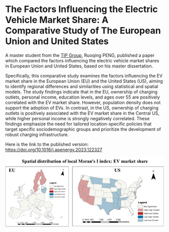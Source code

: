 # The Factors Influencing the Electric Vehicle Market Share: A Comparative Study of The European Union and United States

A master student from the [TIP Group](https://thetipteam.editorx.io/website/), Ruoqing PENG, published a paper which compared the factors influencing the electric vehicle market shares in European Union and United States, based on his master dissertation. 

Specifically, this comparative study examines the factors influencing the EV market share in the European Union (EU) and the United States (US), aiming to identify regional differences and similarities using statistical and spatial models. The study findings indicate that in the EU, ownership of charging outlets, personal income, education levels, and ages over 55 are positively correlated with the EV market share. However, population density does not support the adoption of EVs. In contrast, in the US, ownership of charging outlets is positively associated with the EV market share in the Central US, while higher personal income is strongly negatively correlated. These findings emphasize the need for tailored location-specific policies that target specific sociodemographic groups and prioritize the development of robust charging infrastructure.

Here is the link to the published version: https://doi.org/10.1016/j.apenergy.2023.122327

![The factors influencing the electric vehicle market share: A comparative study of the European Union and United States](./imgs/2.png)

<style scoped>
img {
    background-color: white;
}
</style>